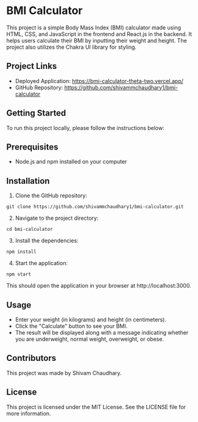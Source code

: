 # BMI Calculator

This project is a simple Body Mass Index (BMI) calculator made using HTML, CSS, and JavaScript in the frontend and React.js in the backend. It helps users calculate their BMI by inputting their weight and height. The project also utilizes the Chakra UI library for styling.

## Project Links

- Deployed Application: https://bmi-calculator-theta-two.vercel.app/
- GitHub Repository: https://github.com/shivammchaudhary1/bmi-calculator

## Getting Started
To run this project locally, please follow the instructions below:

## Prerequisites
- Node.js and npm installed on your computer

## Installation
1. Clone the GitHub repository:

```git clone https://github.com/shivammchaudhary1/bmi-calculator.git```

2. Navigate to the project directory:

```cd bmi-calculator```

3. Install the dependencies:

```npm install```

4. Start the application:

```npm start```

This should open the application in your browser at http://localhost:3000.

## Usage

- Enter your weight (in kilograms) and height (in centimeters).
- Click the "Calculate" button to see your BMI.
- The result will be displayed along with a message indicating whether you are underweight, normal weight, overweight, or obese.

## Contributors
This project was made by Shivam Chaudhary.

## License
This project is licensed under the MIT License. See the LICENSE file for more information.